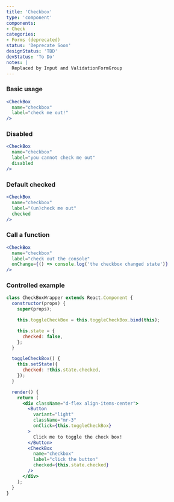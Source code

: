 ```yaml
---
title: 'Checkbox'
type: 'component'
components:
- Check
categories:
- Forms (deprecated)
status: 'Deprecate Soon'
designStatus: 'TBD'
devStatus: 'To Do'
notes: |
  Replaced by Input and ValidationFormGroup
---
```


### Basic usage

```jsx live
<CheckBox
  name="checkbox"
  label="check me out!"
/>
```

### Disabled

```jsx live
<CheckBox
  name="checkbox"
  label="you cannot check me out"
  disabled
/>
```

### Default checked

```jsx live
<CheckBox
  name="checkbox"
  label="(un)check me out"
  checked
/>
```

### Call a function

```jsx live
<CheckBox
  name="checkbox"
  label="check out the console"
  onChange={() => console.log('the checkbox changed state')}
/>
```

### Controlled example

```jsx live
class CheckBoxWrapper extends React.Component {
  constructor(props) {
    super(props);

    this.toggleCheckBox = this.toggleCheckBox.bind(this);

    this.state = {
      checked: false,
    };
  }

  toggleCheckBox() {
    this.setState({
      checked: !this.state.checked,
    });
  }

  render() {
    return (
      <div className="d-flex align-items-center">
        <Button
          variant="light"
          className="mr-3"
          onClick={this.toggleCheckBox}
        >
          Click me to toggle the check box!
        </Button>
        <CheckBox
          name="checkbox"
          label="click the button"
          checked={this.state.checked}
        />
      </div>
    );
  }
}
```
